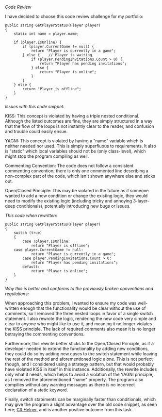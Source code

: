 *Code Review*

I have decided to choose this code review challenge for my portfolio:

```
public string GetPlayerStatus(Player player)
{
    static int name = player.name;
    
    if (player.IsOnline) {
        if (player.CurrentGame != null) {
            return "Player is currently in a game";
        } else {    // Player is waiting
            if (player.PendingInvitations.Count > 0) {
                return "Player has pending invitations";
            } else {
                return "Player is online";
            }
        }
    } else {
        return "Player is offline";
    }
}

```
*Issues with this code snippet:*

KISS: This concept is violated by having a triple nested conditional. Although the listed outcomes are fine, they are simply structured in a way that the flow of the loops is not instantly clear to the reader, and confusion and trouble could easily ensue.

YAGNI: This concept is violated by having a "name" variable which is neither needed nor used. This is simply superfluous to requirements. It also is "static" which local variables should not be (only class-level), which might stop the program compiling as well.

Commenting Convention: The code does not follow a consistent commenting convention; there is only one commented line describing a non-complex part of the code, which isn't shown anywhere else and sticks out.

Open/Closed Principle: This may be violated in the future as if someone wanted to add a new condition or change the existing logic, they would need to modify the existing logic (including tricky and annoying 3-layer-deep conditionals), potentially introducing new bugs or issues.

*This code when rewritten:*

```
public string GetPlayerStatus(Player player)
{
    switch (true)
    {
        case !player.IsOnline:
            return "Player is offline";
	case player.CurrentGame != null:
            return "Player is currently in a game";
        case player.PendingInvitations.Count > 0:
            return "Player has pending invitations";
        default:
            return "Player is online";
    }
}

```

*Why this is better and conforms to the previously broken conventions and regulations:*

When approaching this problem, I  wanted to ensure my code was well-written enough that the functionality would be clear without the use of comments, so I removed the three nested loops in favor of a single switch statement. I also rewrote the logic, rendering the new code very simple and clear to anyone who might like to use it, and meaning it no longer violates the KISS principle. The lack of required comments also mean it is no longer betraying the commenting conventions. 

Furthermore, this rewrite better sticks to the Open/Closed Principle, as if a developer needed to extend the functionality by adding new conditions, they could do so by adding new cases to the switch statement while leaving the rest of the method and aforementioned logic alone. This is not perfect though, and I considered using a strategy pattern, but that would probably have violated KISS in itself in this instance. Additionally, the rewrite includes only what it needs, which helps to avoid a violation of the YAGNI principle, as I removed the aforementioned "name" property. The program also compilies without any warning messages as there is no incorrect declaration of a static keyword. 

Finally, switch statements can be marginally faster than conditionals, which may give the program a slight advantage over the old code snippet, as seen here; [C# Helper](http://www.csharphelper.com/howtos/howto_compare_switch_if_speed.html), and is another positive outcome from this task.


